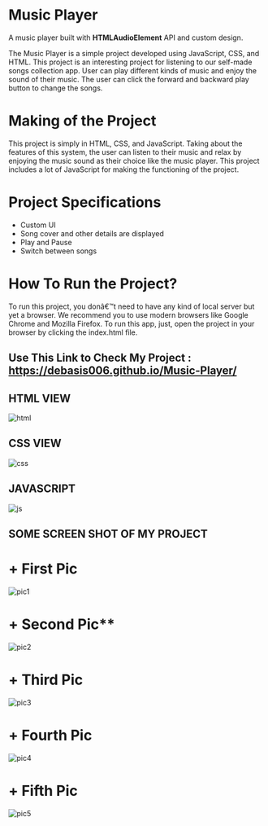 # Music Player

A music player built with **HTMLAudioElement** API and custom design.

The Music Player is a simple project developed using JavaScript, CSS, and HTML. This project is an interesting project for listening to our self-made songs collection app. User can play different kinds of music and enjoy the sound of their music. The user can click the forward and backward play button to change the songs. 


# Making of the Project

This project is simply in HTML, CSS, and JavaScript. Taking about the features of this system, the user can listen to their music and relax by enjoying the music sound as their choice like the music player. This project includes a lot of JavaScript for making the functioning of the project.

# Project Specifications

+ Custom UI
+ Song cover and other details are displayed
+ Play and Pause
+ Switch between songs

# How To Run the Project?

To run this project, you donâ€™t need to have any kind of local server but yet a browser. We recommend you to use modern browsers like Google Chrome and Mozilla Firefox. To run this app, just, open the project in your browser by clicking the index.html file. 


## **Use This Link to Check My Project :** https://debasis006.github.io/Music-Player/


## HTML VIEW

![html](https://user-images.githubusercontent.com/64883709/112756798-6c873000-9004-11eb-9653-cbed8a71b498.png)

## CSS VIEW

![css](https://user-images.githubusercontent.com/64883709/112756800-6e50f380-9004-11eb-9772-50c5c851049a.png)

## JAVASCRIPT

![js](https://user-images.githubusercontent.com/64883709/112756804-701ab700-9004-11eb-892a-cd7b9c13c809.png)

## SOME SCREEN SHOT OF MY PROJECT


   # + First Pic
 
![pic1](https://user-images.githubusercontent.com/64883709/112756824-7f016980-9004-11eb-8fa7-f3288df67e6f.png)

  # + Second Pic**

![pic2](https://user-images.githubusercontent.com/64883709/112756828-8163c380-9004-11eb-8efc-7d4d2c89438e.png)

  # + Third Pic
  
![pic3](https://user-images.githubusercontent.com/64883709/112756834-845eb400-9004-11eb-8dfd-ed9c9a26aaee.png)

  # + Fourth Pic
  
![pic4](https://user-images.githubusercontent.com/64883709/112756839-86c10e00-9004-11eb-8109-601a4f978d33.png)

  # + Fifth Pic
  
![pic5](https://user-images.githubusercontent.com/64883709/112756845-89236800-9004-11eb-9640-5318cfb80a58.png)
